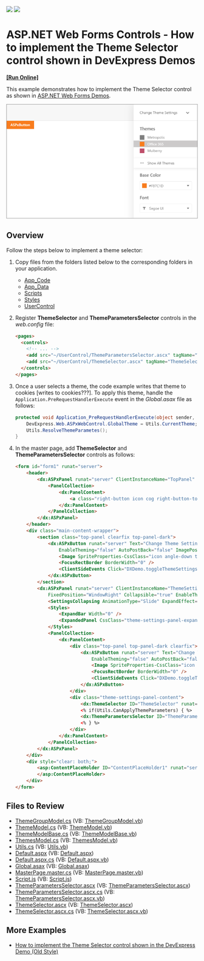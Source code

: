 <!-- default badges list -->
[![](https://img.shields.io/badge/Open_in_DevExpress_Support_Center-FF7200?style=flat-square&logo=DevExpress&logoColor=white)](https://supportcenter.devexpress.com/ticket/details/T590818)
[![](https://img.shields.io/badge/📖_How_to_use_DevExpress_Examples-e9f6fc?style=flat-square)](https://docs.devexpress.com/GeneralInformation/403183)
<!-- default badges end -->
<!-- default file list -->
# ASP.NET Web Forms Controls - How to implement the Theme Selector control shown in DevExpress Demos
<!-- run online -->
**[[Run Online]](https://codecentral.devexpress.com/t590818/)**
<!-- run online end -->

This example demonstrates how to implement the Theme Selector control as shown in [ASP.NET Web Forms Demos](https://demos.devexpress.com/ASP/). 

![Theme Selector](image.png)

## Overview

Follow the steps below to implement a theme selector:

1. Copy files from the folders listed below to the corresponding folders in your application.

    * [App_Code](./CS/App_Code)
    * [App_Data](./CS/App_Data)
    * [Scripts](./CS/Scripts)
    * [Styles](./CS/Styles)
    * [UserControl](./CS/UserControl)

2. Register **ThemeSelector** and **ThemeParametersSelector** controls in the *web.config* file:

   ```aspx
   <pages>
     <controls>
       <!-- ... -->
       <add src="~/UserControl/ThemeParametersSelector.ascx" tagName="ThemeParametersSelector" tagPrefix="dx" />
       <add src="~/UserControl/ThemeSelector.ascx" tagName="ThemeSelector" tagPrefix="dx" />
     </controls>
   </pages>
   ```

3. Once a user selects a theme, the code example writes that theme to cookies [writes to cookies???]. To apply this theme, handle the `Application.PreRequestHandlerExecute` event in the *Global.asax* file as follows:

   ```cs
   protected void Application_PreRequestHandlerExecute(object sender, EventArgs e) {
       DevExpress.Web.ASPxWebControl.GlobalTheme = Utils.CurrentTheme;
       Utils.ResolveThemeParametes();
   }
   ```

4. In the master page, add **ThemeSelector** and **ThemeParametersSelector** controls as follows:

   ```aspx
   <form id="form1" runat="server">
       <header>
           <dx:ASPxPanel runat="server" ClientInstanceName="TopPanel" CssClass="header-panel" FixedPosition="WindowTop" EnableTheming="false">
               <PanelCollection>
                   <dx:PanelContent>
                       <a class="right-button icon cog right-button-toggle-themes-panel" href="javascript:void(0)" onclick="DXDemo.toggleThemeSettingsPanel(); return false;"></a>
                   </dx:PanelContent>
               </PanelCollection>
           </dx:ASPxPanel>
       </header>
       <div class="main-content-wrapper">
           <section class="top-panel clearfix top-panel-dark">
               <dx:ASPxButton runat="server" Text="Change Theme Settings" CssClass="theme-settings-menu-button adaptive"
                   EnableTheming="false" AutoPostBack="false" ImagePosition="Right" UseSubmitBehavior="false">
                   <Image SpriteProperties-CssClass="icon angle-down theme-settings-menu-button-image" />
                   <FocusRectBorder BorderWidth="0" />
                   <ClientSideEvents Click="DXDemo.toggleThemeSettingsPanel" />
               </dx:ASPxButton>
           </section>
           <dx:ASPxPanel runat="server" ClientInstanceName="ThemeSettingsPanel" CssClass="theme-settings-panel"
               FixedPosition="WindowRight" Collapsible="true" EnableTheming="false" ScrollBars="Auto">
               <SettingsCollapsing AnimationType="Slide" ExpandEffect="PopupToLeft" ExpandButton-Visible="false" />
               <Styles>
                   <ExpandBar Width="0" />
                   <ExpandedPanel CssClass="theme-settings-panel-expanded"></ExpandedPanel>
               </Styles>
               <PanelCollection>
                   <dx:PanelContent>
                       <div class="top-panel top-panel-dark clearfix">
                           <dx:ASPxButton runat="server" Text="Change Theme Settings" CssClass="theme-settings-menu-button"
                               EnableTheming="false" AutoPostBack="false" ImagePosition="Right" HorizontalAlign="Left" UseSubmitBehavior="false">
                               <Image SpriteProperties-CssClass="icon angle-down theme-settings-menu-button-image" />
                               <FocusRectBorder BorderWidth="0" />
                               <ClientSideEvents Click="DXDemo.toggleThemeSettingsPanel" />
                           </dx:ASPxButton>
                       </div>
                       <div class="theme-settings-panel-content">
                           <dx:ThemeSelector ID="ThemeSelector" runat="server" />
                           <% if(Utils.CanApplyThemeParameters) { %>
                           <dx:ThemeParametersSelector ID="ThemeParametersSelector" runat="server" />
                           <% } %>
                       </div>
                   </dx:PanelContent>
               </PanelCollection>
           </dx:ASPxPanel>
       </div>
       <div style="clear: both;">
           <asp:ContentPlaceHolder ID="ContentPlaceHolder1" runat="server">
           </asp:ContentPlaceHolder>
       </div>
   </form>
   ```

## Files to Review
* [ThemeGroupModel.cs](./CS/App_Code/ThemeGroupModel.cs) (VB: [ThemeGroupModel.vb](./VB/App_Code/ThemeGroupModel.vb))
* [ThemeModel.cs](./CS/App_Code/ThemeModel.cs) (VB: [ThemeModel.vb](./VB/App_Code/ThemeModel.vb))
* [ThemeModelBase.cs](./CS/App_Code/ThemeModelBase.cs) (VB: [ThemeModelBase.vb](./VB/App_Code/ThemeModelBase.vb))
* [ThemesModel.cs](./CS/App_Code/ThemesModel.cs) (VB: [ThemesModel.vb](./VB/App_Code/ThemesModel.vb))
* [Utils.cs](./CS/App_Code/Utils.cs) (VB: [Utils.vb](./VB/App_Code/Utils.vb))
* [Default.aspx](./CS/Default.aspx) (VB: [Default.aspx](./VB/Default.aspx))
* [Default.aspx.cs](./CS/Default.aspx.cs) (VB: [Default.aspx.vb](./VB/Default.aspx.vb))
* [Global.asax](./CS/Global.asax) (VB: [Global.asax](./VB/Global.asax))
* [MasterPage.master.cs](./CS/MasterPage.master.cs) (VB: [MasterPage.master.vb](./VB/MasterPage.master.vb))
* [Script.js](./CS/Scripts/Script.js) (VB: [Script.js](./VB/Scripts/Script.js))
* [ThemeParametersSelector.ascx](./CS/UserControl/ThemeParametersSelector.ascx) (VB: [ThemeParametersSelector.ascx](./VB/UserControl/ThemeParametersSelector.ascx))
* [ThemeParametersSelector.ascx.cs](./CS/UserControl/ThemeParametersSelector.ascx.cs) (VB: [ThemeParametersSelector.ascx.vb](./VB/UserControl/ThemeParametersSelector.ascx.vb))
* [ThemeSelector.ascx](./CS/UserControl/ThemeSelector.ascx) (VB: [ThemeSelector.ascx](./VB/UserControl/ThemeSelector.ascx))
* [ThemeSelector.ascx.cs](./CS/UserControl/ThemeSelector.ascx.cs) (VB: [ThemeSelector.ascx.vb](./VB/UserControl/ThemeSelector.ascx.vb))

## More Examples

* [How to implement the Theme Selector control shown in the DevExpress Demo (Old Style)](https://github.com/DevExpress-Examples/how-to-implement-a-theme-selector-control-similar-to-devexpress-demo-old-style-t504407)



